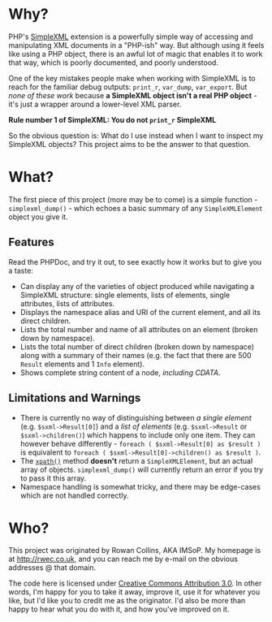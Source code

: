 Why?
====

PHP's [SimpleXML](http://php.net/simplexml) extension is a powerfully simple way of accessing and manipulating XML documents in a "PHP-ish" way. But although using it feels like using a PHP object, there is an awful lot of magic that enables it to work that way, which is poorly documented, and poorly understood.

One of the key mistakes people make when working with SimpleXML is to reach for the familiar debug outputs: `print_r`, `var_dump`, `var_export`. But *none of these work* because **a SimpleXML object isn't a real PHP object** - it's just a wrapper around a lower-level XML parser. 

**Rule number 1 of SimpleXML: You do not `print_r` SimpleXML**

So the obvious question is: What do I use instead when I want to inspect my SimpleXML objects? This project aims to be the answer to that question.

What?
=====

The first piece of this project (more may be to come) is a simple function - `simplexml_dump()` - which echoes a basic summary of any `SimpleXMLElement` object you give it.

Features
--------

Read the PHPDoc, and try it out, to see exactly how it works but to give you a taste:

* Can display any of the varieties of object produced while navigating a SimpleXML structure: single elements, lists of elements, single attributes, lists of attributes.
* Displays the namespace alias and URI of the current element, and all its direct children.
* Lists the total number and name of all attributes on an element (broken down by namespace).
* Lists the total number of direct children (broken down by namespace) along with a summary of their names (e.g. the fact that there are 500 `Result` elements and 1 `Info` element).
* Shows complete string content of a node, *including CDATA*.

Limitations and Warnings
------------------------

* There is currently no way of distinguishing between *a single element* (e.g. `$sxml->Result[0]`) and a *list of elements* (e.g. `$sxml->Result` or `$sxml->children()`) which happens to include only one item. They can however behave differently - `foreach ( $sxml->Result[0] as $result )` is equivalent to `foreach ( $sxml->Result[0]->children() as $result )`.
* The [`xpath()`](http://php.net/manual/en/simplexmlelement.xpath.php) method **doesn't** return a `SimpleXMLElement`, but an actual array of objects. `simplexml_dump()` will currently return an error if you try to pass it this array.
* Namespace handling is somewhat tricky, and there may be edge-cases which are not handled correctly.

Who?
====

This project was originated by Rowan Collins, AKA IMSoP. My homepage is at <http://rwec.co.uk>, and you can reach me by e-mail on the obvious addresses @ that domain.

The code here is licensed under [Creative Commons Attribution 3.0](http://creativecommons.org/licenses/by/3.0/). In other words, I'm happy for you to take it away, improve it, use it for whatever you like, but I'd like you to credit me as the originator. I'd also be more than happy to hear what you do with it, and how you've improved on it.
